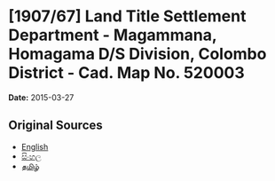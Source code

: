 # [1907/67] Land Title Settlement Department - Magammana, Homagama D/S Division, Colombo District - Cad. Map No. 520003

**Date:** 2015-03-27

## Original Sources

- [English](https://documents.gov.lk/view/extra-gazettes/2015/3/1907-67_E.pdf)
- [සිංහල](https://documents.gov.lk/view/extra-gazettes/2015/3/1907-67_S.pdf)
- [தமிழ்](https://documents.gov.lk/view/extra-gazettes/2015/3/1907-67_T.pdf)
